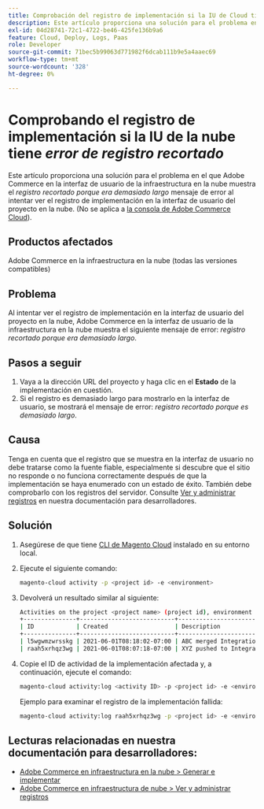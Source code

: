 ```yaml
---
title: Comprobación del registro de implementación si la IU de Cloud tiene el error "registro recortado"
description: Este artículo proporciona una solución para el problema en el que la interfaz de usuario de Adobe Commerce en la infraestructura en la nube muestra el mensaje de error *log snipped porque era demasiado largo* al intentar ver el registro de implementación en la interfaz de usuario del proyecto en la nube.
exl-id: 04d28741-72c1-4722-be46-425fe136b9a6
feature: Cloud, Deploy, Logs, Paas
role: Developer
source-git-commit: 71bec5b99063d771982f6dcab111b9e5a4aaec69
workflow-type: tm+mt
source-wordcount: '328'
ht-degree: 0%

---
```


# Comprobando el registro de implementación si la IU de la nube tiene *error de registro recortado*

Este artículo proporciona una solución para el problema en el que Adobe Commerce en la interfaz de usuario de la infraestructura en la nube muestra el *registro recortado porque era demasiado largo* mensaje de error al intentar ver el registro de implementación en la interfaz de usuario del proyecto en la nube. (No se aplica a [la consola de Adobe Commerce Cloud](https://console.adobecommerce.com/)).

## Productos afectados

Adobe Commerce en la infraestructura en la nube (todas las versiones compatibles)

## Problema

Al intentar ver el registro de implementación en la interfaz de usuario del proyecto en la nube, Adobe Commerce en la interfaz de usuario de la infraestructura en la nube muestra el siguiente mensaje de error: *registro recortado porque era demasiado largo*.

## Pasos a seguir

1. Vaya a la dirección URL del proyecto y haga clic en el **Estado** de la implementación en cuestión.
1. Si el registro es demasiado largo para mostrarlo en la interfaz de usuario, se mostrará el mensaje de error: *registro recortado porque es demasiado largo*.

## Causa

Tenga en cuenta que el registro que se muestra en la interfaz de usuario no debe tratarse como la fuente fiable, especialmente si descubre que el sitio no responde o no funciona correctamente después de que la implementación se haya enumerado con un estado de éxito. También debe comprobarlo con los registros del servidor. Consulte [Ver y administrar registros](https://experienceleague.adobe.com/docs/commerce-cloud-service/user-guide/develop/test/log-locations.html) en nuestra documentación para desarrolladores.

## Solución

1. Asegúrese de que tiene [CLI de Magento Cloud](https://experienceleague.adobe.com/docs/commerce-cloud-service/user-guide/dev-tools/cloud-cli.html) instalado en su entorno local.
1. Ejecute el siguiente comando:

   ```bash
   magento-cloud activity -p <project id> -e <environment>
   ```

1. Devolverá un resultado similar al siguiente:

   ```bash
   Activities on the project <project name> (project id), environment <environment>:
   +---------------+---------------------------+-------------------------------------+----------+----------+---------+
   | ID            | Created                   | Description                         | Progress | State    | Result  |
   +---------------+---------------------------+-------------------------------------+----------+----------+---------+
   | l5wgwmzwrsskg | 2021-06-01T08:18:02-07:00 | ABC merged Integration into Staging | 100%     | complete | success |
   | raah5xrhqz3wg | 2021-06-01T08:07:18-07:00 | XYZ pushed to Integration           | 100%     | complete | failure |
   ```

1. Copie el ID de actividad de la implementación afectada y, a continuación, ejecute el comando:

   ```bash
   magento-cloud activity:log <activity ID> -p <project id> -e <environment>
   ```

   Ejemplo para examinar el registro de la implementación fallida:

   ```bash
   magento-cloud activity:log raah5xrhqz3wg -p <project id> -e <environment>
   ```

## Lecturas relacionadas en nuestra documentación para desarrolladores:

* [Adobe Commerce en infraestructura en la nube > Generar e implementar](https://experienceleague.adobe.com/docs/commerce-cloud-service/user-guide/configure/env/configure-env-yaml.html)
* [Adobe Commerce en infraestructura de nube > Ver y administrar registros](https://experienceleague.adobe.com/docs/commerce-cloud-service/user-guide/develop/test/log-locations.html)
